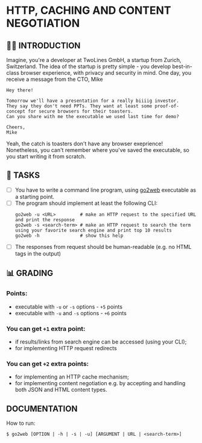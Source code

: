 # HTTP, CACHING AND CONTENT NEGOTIATION

## 🐱‍👓 INTRODUCTION

Imagine, you're a developer at TwoLines GmbH, a startup from Zurich, Switzerland. The idea of the startup is pretty simple - you develop best-in-class browser experience, with privacy and security in mind. One day, you receive a message from the CTO, Mike

```
Hey there!

Tomorrow we'll have a presentation for a really biiiig investor.
They say they don't need PPTs. They want at least some proof-of-concept for secure browsers for their toasters.
Can you share with me the executable we used last time for demo?

Cheers,
Mike
```
Yeah, the catch is toasters don't have any browser exeprience!
Nonetheless, you can't remember where you've saved the executable, so you start writing it from scratch.

## 📄 TASKS

- [ ] You have to write a command line program, using [go2web](go2web) executable as a starting point.
- [ ] The program should implement at least the following CLI:
  ```
  go2web -u <URL>         # make an HTTP request to the specified URL and print the response
  go2web -s <search-term> # make an HTTP request to search the term using your favorite search engine and print top 10 results
  go2web -h               # show this help
  ```
- [ ] The responses from request should be human-readable (e.g. no HTML tags in the output)

## 📊 GRADING

### Points:

- executable with `-u` or `-s` options - `+5` points
- executable with `-u` and `-s` options - `+6` points

### You can get `+1` extra point:
- if results/links from search engine can be accessed (using your CLI);
- for implementing HTTP request redirects

### You can get `+2` extra points:
- for implementing an HTTP cache mechanism;
- for implementing content negotiation e.g. by accepting and handling both JSON and HTML content types.

## DOCUMENTATION

How to run: 

```
$ go2web [OPTION | -h | -s | -u] [ARGUMENT | URL | <search-term>]
```